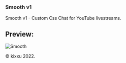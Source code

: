 ### Smooth v1
Smooth v1 - Custom Css Chat for YouTube livestreams.

## Preview:
![Smooth](https://i.imgur.com/WuCMz4I.png)

© kixxu 2022.
